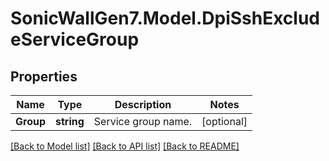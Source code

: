 # SonicWallGen7.Model.DpiSshExcludeServiceGroup

## Properties

Name | Type | Description | Notes
------------ | ------------- | ------------- | -------------
**Group** | **string** | Service group name. | [optional] 

[[Back to Model list]](../README.md#documentation-for-models) [[Back to API list]](../README.md#documentation-for-api-endpoints) [[Back to README]](../README.md)


